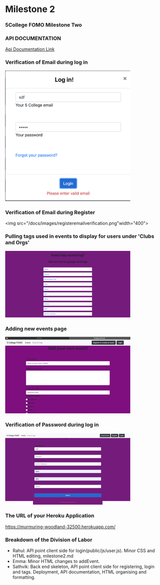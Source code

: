 # Milestone 2
### 5College FOMO Milestone Two

### API DOCUMENTATION
<a href="https://documenter.getpostman.com/view/3593173/Szf52oX6?version=latest"> Api Documentation Link</a>

### Verification of Email during log in
<img src="/docs/images/loginverificationemail.png" width="400">

### Verification of Email during Register
<img src="/docs/images/registeremailverification.png"width="400">

### Pulling tags used in events to display for users under 'Clubs and Orgs'
<img src="/docs/images/tags.png" width="400">

### Adding new events page
<img src="/docs/images/addevent.png" width="400">

### Verification of Password during log in
<img src="/docs/images/registeremailverification.png" width="400">

### The URL of your Heroku Application

https://murmuring-woodland-32500.herokuapp.com/

### Breakdown of the Division of Labor

- Rahul: API point client side for login(public/js/user.js). Minor CSS and HTML editing, milestone2.md
- Emma: Minor HTML changes to addEvent.
- Sathvik: Back end skeleton, API point client side for registering, login and tags. Deployment, API documentation, HTML organising and formatting.
